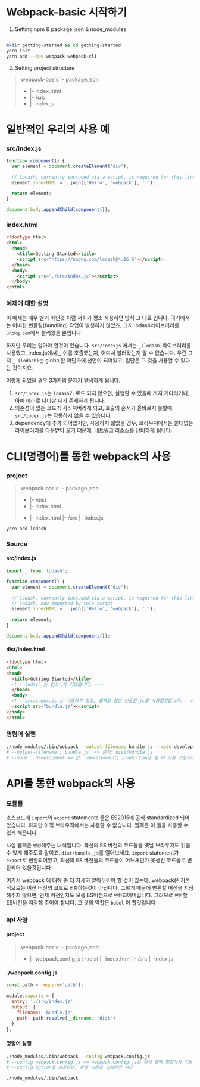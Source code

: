 # Webpack-basic 시작하기 


1. Setting npm & package.json & node_modules

``` sh

mkdir getting-started && cd getting-started
yarn init
yarn add --dev webpack webpack-cli 

```

2. Setting project structure

>    webpack-basic
>   |- package.json
> + |- index.html
> + |- /src
> + |-   index.js

# 일반적인 우리의 사용 예

### src/index.js

``` js
function component() {
  var element = document.createElement('div');

  // Lodash, currently included via a script, is required for this line to work
  element.innerHTML = _.join(['Hello', 'webpack'], ' ');

  return element;
}

document.body.appendChild(component());
```

### index.html

``` html
<!doctype html>
<html>
  <head>
    <title>Getting Started</title>
    <script src="https://unpkg.com/lodash@4.16.6"></script>
  </head>
  <body>
    <script src="./src/index.js"></script>
  </body>
</html>
```

### 예제에 대한 설명

이 예제는 매우 별거 아닌것 처럼 저희가 평소 사용하던 방식 그 대로 입니다.
여기에서는 어떠한 번들링(bundling) 작업이 발생하지 않았죠, 그저 lodash라이브러리를 `unpkg.com`에서 불러왔을 뿐입니다.

하지만 우리는 알아야 할것이 있습니다.
`src/indexjs` 에서는 `_(lodash)`라이브러리를 사용했고, index.js에서는 이를 호출했는지, 어디서 불러왔는지 알 수 없습니다.
우린 그저 `_ (lodash)`는 global한 어딘가에 선언이 되어있고, 일단은 그 것을 사용할  수 있다는 것이지요.

이렇게 되었을 경우 3가지의 문제가 발생하게 됩니다.

1. `src/index.js`는 `lodash`가 로드 되지 않으면, 실행할 수 있을때 까지 기다리거나, 아예 에러로 나타날 때가 존재하게 됩니다.
2. 의존성이 있는 코드가 사라져버리게 되고, 호출의 순서가 올바르지 못할때, `src/index.js`는 작동하지 않을 수 있습니다.
3. dependency에 추가 되어있지만, 사용하지 않았을 경우, 브라우저에서는 쓸대없는 라이브러리를 다운받아 오기 떄문에, 네트워크 리소스를 낭비하게 됩니다.

# CLI(명령어)를 통한 webpack의 사용

### project

>   webpack-basic
>   |- package.json
> + |- /dist
> +   |- index.html
> - |- index.html
>   |- /src
>     |- index.js

``` bash
yarn add lodash
```

### Source

#### src/index.js


``` js
import _ from 'lodash';

function component() {
  var element = document.createElement('div');

  // Lodash, currently included via a script, is required for this line to work
  // Lodash, now imported by this script
  element.innerHTML = _.join(['Hello', 'webpack'], ' ');

  return element;
}

document.body.appendChild(component());
```

#### dist/index.html

``` html
<!doctype html>
<html>
<head>
  <title>Getting Started</title>
  <!-- lodash 는 안쓰니까 지워줍니다. -->
  </head>
  <body>
  <!-- src/index.js 는 사용하지 않고, 웹팩을 통한 번들된 js를 사용할것입니다. -->
  <script src="bundle.js"></script>
</body>
</html>
```

### 명령어 실행

``` sh
./node_modules/.bin/webpack --output-filename bundle.js --mode development
# --output-filename : bundle.js  => 결과: dist/bundle.js
# --mode : development => 값: [development, production] 둘 다 사용 가능하다.
```

# API를 통한 webpack의 사용

### 모듈들

소스코드에 `import`와 `export` statements 들은 ES2015에 공식 standardized 되어 있습니다. 하지만 아직 브라우적에서는 사용할 수 없습니다.
웹팩은 이 들을 사용할 수 있게 해줍니다. 

사실 웹팩은 `변환`해주는 녀석입니다. 최신의 ES 버전의 코드들을 옛날 브라우저도 읽을 수 있게 해주도록 말이죠. `dist/bundle.js`를 열어보세요.
`import` statement가 `export`로 변환되어있고, 최신의 ES 버전들의 코드들이 어느새인가 못생긴 코드들로 변환되어 있을것입니다.

여기서 webpack 에 대해 좀 더 자세히 알아두어야 할 것이 있는데, webpack은 기본적으로는 이전 버전의 코드로 `변환`하는것이 아닙니다.
그렇기 때문에 변환할 버전을 지정해주지 않으면, 언제 버전인지도 모를 ES버전으로 `변환`되어버립니다.
그러므로 `변환`할 ES버전을 지정해 주어야 합니다. 그 것의 역할은 `babel` 이 할것입니다

### api 사용

#### project

>   webpack-basic
>   |- package.json
> + |- webpack.config.js
>   |- /dist
>     |- index.html
>   |- /src
>     |- index.js

#### ./webpack.config.js

``` js
const path = require('path');

module.exports = {
  entry: './src/index.js',
  output: {
    filename: 'bundle.js',
    path: path.resolve(__dirname, 'dist')
  }
};

```

#### 명령어 실행

``` sh
./node_modules/.bin/webpack --config webpack.config.js
# --config webpack.config.js => webpack.config.js는 현재 웹팩 명령어의 기본 설정 파일로써 지정되어있다. 만약 설정파일이 다른 이름이라면,
# --config option을 사용하여, 파일 이름을 입력하면 된다

./node_modules/.bin/webpack
```



